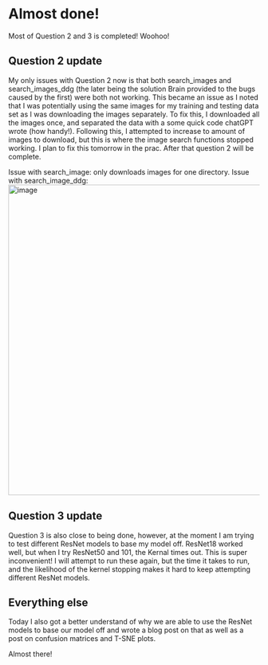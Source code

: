 # Almost done!

Most of Question 2 and 3 is completed! Woohoo!

## Question 2 update

My only issues with Question 2 now is that both search_images and search_images_ddg (the later being the solution Brain provided to the bugs caused by the first) were both not working. This became an issue as I noted that I was potentially using the same images for my training and testing data set as I was downloading the images separately. To fix this, I downloaded all the images once, and separated the data with a some quick code chatGPT wrote (how handy!). Following this, I attempted to increase to amount of images to download, but this is where the image search functions stopped working. I plan to fix this tomorrow in the prac. After that question 2 will be complete. 

Issue with search_image: only downloads images for one directory. 
Issue with search_image_ddg:
<img width="623" alt="image" src="https://github.com/CaitiePhillips/CaitiePhillips.github.io/assets/61171103/42a8e5eb-73b5-4759-beda-cc36164a4962">


## Question 3 update

Question 3 is also close to being done, however, at the moment I am trying to test different ResNet models to base my model off. ResNet18 worked well, but when I try ResNet50 and 101, the Kernal times out. This is super inconvenient! I will attempt to run these again, but the time it takes to run, and the likelihood of the kernel stopping makes it hard to keep attempting different ResNet models. 

## Everything else

Today I also got a better understand of why we are able to use the ResNet models to base our model off and wrote a blog post on that as well as a post on confusion matrices and T-SNE plots. 

Almost there!
